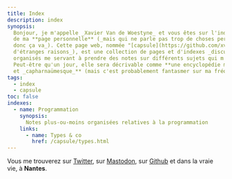 ```yaml
---
title: Index
description: index
synopsis:
  Bonjour, je m'appelle _Xavier Van de Woestyne_ et vous êtes sur l'index
  de ma **page personnelle** (_mais qui ne parle pas trop de choses personnelles
  donc ça va_). Cette page web, nommée "[capsule](https://github.com/xvw/capsule)" (_pour
  d'étranges raisons_), est une collection de pages et d'indexes _discutablement_
  organisés me servant à prendre des notes sur différents sujets qui m'intéressent.
  Peut-être qu'un jour, elle sera décrivable comme **une encyclopédie maladroite
  et _capharnaümesque_** (mais c'est probablement fantasmer sur ma fréquence d'écriture).
tags: 
  - index 
  - capsule
toc: false
indexes:
  - name: Programmation
    synopsis:
      Notes plus-ou-moins organisées relatives à la programmation
    links:
      - name: Types & co
        href: /capsule/types.html
---
```


Vous me trouverez sur [Twitter](https://twitter.com/vdwxv), sur
[Mastodon](https://merveilles.town/@xvw), sur [Github](https://github.com/xvw) et dans la
vraie vie, à **Nantes**.
